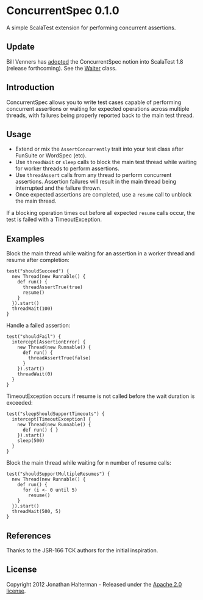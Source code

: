# ConcurrentSpec 0.1.0

A simple ScalaTest extension for performing concurrent assertions.

## Update

Bill Venners has [adopted](http://groups.google.com/group/scalatest-users/browse_thread/thread/773c62fd2f860ccb) the ConcurrentSpec notion into ScalaTest 1.8 (release forthcoming). See the [Waiter](http://www.artima.com/docs-scalatest-1.8-1.Feb.2012/#org.scalatest.concurrent.Waiter) class.

## Introduction

ConcurrentSpec allows you to write test cases capable of performing concurrent assertions or waiting for expected operations across multiple threads, with failures being properly reported back to the main test thread.

## Usage

* Extend or mix the `AssertConcurrently` trait into your test class after FunSuite or WordSpec (etc).
* Use `threadWait` or `sleep` calls to block the main test thread while waiting for worker threads to perform assertions. 
* Use `threadAssert` calls from any thread to perform concurrent assertions. Assertion failures will result in the main thread being interrupted and the failure thrown.
* Once expected assertions are completed, use a `resume` call to unblock the main thread.

If a blocking operation times out before all expected `resume` calls occur, the test is failed with a TimeoutException.

## Examples

Block the main thread while waiting for an assertion in a worker thread and resume after completion:

    test("shouldSucceed") {
      new Thread(new Runnable() {
        def run() {
          threadAssertTrue(true)
          resume()
        }
      }).start()
      threadWait(100)
    }

Handle a failed assertion:

    test("shouldFail") {
	  intercept[AssertionError] {	
        new Thread(new Runnable() {
          def run() {
            threadAssertTrue(false)
          }
        }).start()
        threadWait(0)
      }
    }

TimeoutException occurs if resume is not called before the wait duration is exceeded:

	test("sleepShouldSupportTimeouts") {
	  intercept[TimeoutException] {
	    new Thread(new Runnable() {
	      def run() { }
	    }).start()
	    sleep(500)
	  }
	}

Block the main thread while waiting for n number of resume calls:

	test("shouldSupportMultipleResumes") {
	  new Thread(new Runnable() {
	    def run() {
	      for (i <- 0 until 5)
	        resume()
	    }
	  }).start()
	  threadWait(500, 5)
	}

## References

Thanks to the JSR-166 TCK authors for the initial inspiration.

## License

Copyright 2012 Jonathan Halterman - Released under the [Apache 2.0 license](http://www.apache.org/licenses/LICENSE-2.0.html).
